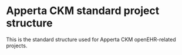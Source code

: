 # Apperta CKM standard project structure
This is the standard structure used for Apperta CKM openEHR-related projects.
